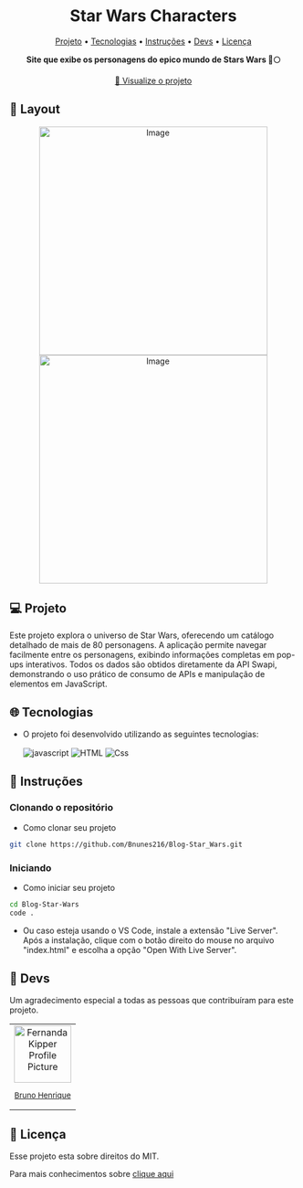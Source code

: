<h1 align="center" style="font-weight: bold;">Star Wars Characters</h1>

<p align="center">
 <a href="#projeto">Projeto</a> • 
 <a href="#tecnologias">Tecnologias</a> • 
 <a href="#instruções">Instruções</a> •
 <a href="#devs">Devs</a> •
 <a href="#licença">Licença</a>
</p>

<p align="center">
    <b>Site que exibe os personagens do epico mundo de Stars Wars 💫🌕</b>
</p>

<p align="center">
     <a href="https://bnunes216.github.io/Blog-Star_Wars/">📱 Visualize o projeto</a>
</p>

<h2 id="layout">🎨 Layout</h2>

<p align="center">
    <img src="https://github.com/user-attachments/assets/6581574c-6c80-4b0c-b6cc-2acbe16f75bf" alt="Image" width="400px">
    <img src="https://github.com/user-attachments/assets/2a3ff222-9e45-4e6d-8be4-f6d4771f1c91" alt="Image" width="400px">
</p>

<h2 id="projeto">💻 Projeto</h2>

Este projeto explora o universo de Star Wars, oferecendo um catálogo detalhado de mais de 80 personagens. A aplicação permite navegar facilmente entre os personagens, exibindo informações completas em pop-ups interativos. Todos os dados são obtidos diretamente da API Swapi, demonstrando o uso prático de consumo de APIs e manipulação de elementos em JavaScript. <br/>

<h2 id="tecnologias">🌐 Tecnologias</h2>

- O projeto foi desenvolvido utilizando as seguintes tecnologias: 

  <img align ="center" alt="javascript" src= "https://img.shields.io/badge/JavaScript-F7DF1E?style=for-the-badge&logo=javascript&logoColor=black" />
  <img align ="center" alt="HTML" src= "https://img.shields.io/badge/HTML5-E34F26?style=for-the-badge&logo=html5&logoColor=white" />
  <img align ="center" alt="Css" src= "https://img.shields.io/badge/CSS-239120?&style=for-the-badge&logo=css3&logoColor=white" />


<h2 id="instruções">🚀 Instruções </h2>

<h3>Clonando o repositório</h3>

- Como clonar seu projeto
```bash
git clone https://github.com/Bnunes216/Blog-Star_Wars.git
```

<h3>Iniciando</h3>

- Como iniciar seu projeto
```bash
cd Blog-Star-Wars
code .
```

- Ou caso esteja usando o VS Code, instale a extensão "Live Server". Após a instalação, clique com o botão direito do mouse no arquivo "index.html" e escolha a opção "Open With Live Server".

<h2 id="devs">🤝 Devs</h2>

Um agradecimento especial a todas as pessoas que contribuíram para este projeto.

<table>
  <tr>
    <td align="center">
      <a href="https://github.com/Bnunes216?tab=overview&from=2022-12-01&to=2022-12-31">
        <img src="https://avatars.githubusercontent.com/u/106674371?s=400&u=fca717848efb540d9755d861909f973c611995f3&v=4" width="100px;" alt="Fernanda Kipper Profile Picture"/><br>
        <sub>
          <p>Bruno Henrique</p>
        </sub>
      </a>
    </td>
  </tr>
</table>

<h2 id="licença">📝 Licença</h2>

Esse projeto esta sobre direitos do MIT.

Para mais conhecimentos sobre <a href="https://github.com/Bnunes216/Blog-Star_Wars/blob/main/LICENCE">clique aqui</a>
